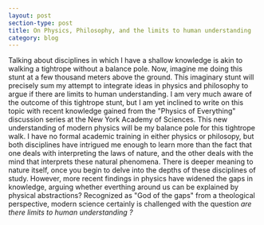 ```yaml
---
layout: post
section-type: post
title: On Physics, Philosophy, and the limits to human understanding
category: blog
---
```


<p> Talking about disciplines in which I have a shallow knowledge is akin to walking a tightrope without a balance pole. Now, imagine me doing this stunt at a few thousand meters above the ground. This imaginary stunt will precisely sum my attempt to integrate ideas in physics and philosophy to argue if there are limits to human understanding. I am very much aware of the outcome of this tightrope stunt, but I am yet inclined to write on this topic with recent knowledge gained from the &quot;Physics of Everything&quot; discussion series at the New York Academy of Sciences. This new understanding of modern physics will be my balance pole for this tightrope walk. I have no formal academic training in either physics or philosopy, but both disciplines have intrigued me enough to learn more than the fact that 
one deals with interpreting the laws of nature, and the other deals with the mind that interprets these natural phenomena. There is deeper meaning to nature itself, once you begin to delve into the depths of these disciplines of study. However, more recent findings in physics have widened the gaps in knowledge, arguing whether everthing around us can be explained by physical abstractions? Recognized as "God of the gaps" from a theological perspective, modern science certainly is challenged with the question <i> are there limits to human understanding ? </i> </p>

